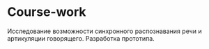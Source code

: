 # Course-work
Исследование возможности синхронного распознавания речи и артикуляции говорящего. Разработка прототипа.
